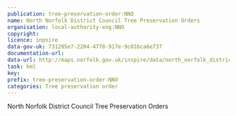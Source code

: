 ```yaml
---
publication: tree-preservation-order:NNO
name: North Norfolk District Council Tree Preservation Orders
organisation: local-authority-eng:NNO
copyright: 
licence: inpsire
data-gov-uk: 731205e7-2204-4778-917e-9c01bca6e737
documentation-url: 
data-url: http://maps.norfolk.gov.uk/inspire/data/north_norfolk_district_council/TreePreservationOrders/NNDC_Tree_Preservation_Orders.kml
task: kml
key: 
prefix: tree-preservation-order-NNO
categories: Tree preservation order
---
```


North Norfolk District Council Tree Preservation Orders
